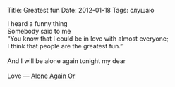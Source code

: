 Title: Greatest fun
Date: 2012-01-18
Tags: слушаю

<div class="text">I heard a funny thing<br />
Somebody said to me<br />
“You know that I could be in love with almost everyone;<br />
I think that people are the greatest fun.”<br /><br />
And I will be alone again tonight my dear<br /><br />
Love — <a href="http://www.youtube.com/watch?v=cNcXFy8QTC4">Alone Again Or</a></div>